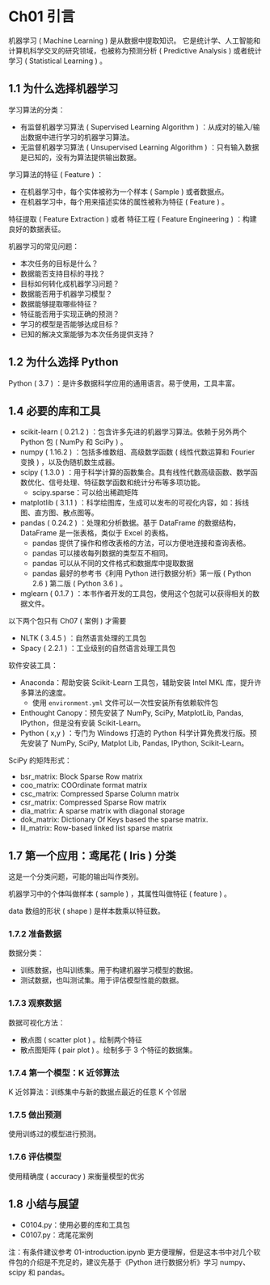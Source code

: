 # Ch01 引言

机器学习 ( Machine Learning ) 是从数据中提取知识。
它是统计学、人工智能和计算机科学交叉的研究领域，也被称为预测分析 ( Predictive Analysis ) 或者统计学习 ( Statistical Learning ) 。

## 1.1 为什么选择机器学习

学习算法的分类：

-   有监督机器学习算法 ( Supervised Learning Algorithm ) ：从成对的输入/输出数据中进行学习的机器学习算法。
-   无监督机器学习算法 ( Unsupervised Learning Algorithm ) ：只有输入数据是已知的，没有为算法提供输出数据。

学习算法的特征 ( Feature ) ：

-   在机器学习中，每个实体被称为一个样本 ( Sample ) 或者数据点。
-   在机器学习中，每个用来描述实体的属性被称为特征 ( Feature ) 。

特征提取 ( Feature Extraction ) 或者 特征工程 ( Feature Engineering ) ：构建良好的数据表征。

机器学习的常见问题：

-   本次任务的目标是什么？
-   数据能否支持目标的寻找？
-   目标如何转化成机器学习问题？
-   数据能否用于机器学习模型？
-   数据能够提取哪些特征？
-   特征能否用于实现正确的预测？
-   学习的模型是否能够达成目标？
-   已知的解决文案能够为本次任务提供支持？

## 1.2 为什么选择 Python

Python ( 3.7 ) ：是许多数据科学应用的通用语言。易于使用，工具丰富。

## 1.4 必要的库和工具

-   scikit-learn ( 0.21.2 ) ：包含许多先进的机器学习算法。依赖于另外两个 Python 包 ( NumPy 和 SciPy ) 。
-   numpy ( 1.16.2 ) ：包括多维数组、高级数学函数 ( 线性代数运算和 Fourier 变换 ) ，以及伪随机数生成器。
-   scipy ( 1.3.0 ) ：用于科学计算的函数集合。具有线性代数高级函数、数学函数优化、信号处理、特征数学函数和统计分布等多项功能。
    -   scipy.sparse：可以给出稀疏矩阵
-   matplotlib ( 3.1.1 ) ：科学绘图库，生成可以发布的可视化内容，如：拆线图、直方图、散点图等。
-   pandas ( 0.24.2 ) ：处理和分析数据。基于 DataFrame 的数据结构，DataFrame 是一张表格，类似于 Excel 的表格。
    -   pandas 提供了操作和修改表格的方法，可以方便地连接和查询表格。
    -   pandas 可以接收每列数据的类型互不相同。
    -   pandas 可以从不同的文件格式和数据库中提取数据
    -   pandas 最好的参考书《利用 Python 进行数据分析》第一版 ( Python 2.6 ) 第二版 ( Python 3.6 ) 。
-   mglearn ( 0.1.7 ) ：本书作者开发的工具包，使用这个包就可以获得相关的数据文件。

以下两个包只有 Ch07 ( 案例 ) 才需要

-   NLTK ( 3.4.5 ) ：自然语言处理的工具包
-   Spacy ( 2.2.1 ) ：工业级别的自然语言处理工具包

软件安装工具：

-   Anaconda：帮助安装 Scikit-Learn 工具包，辅助安装 Intel MKL 库，提升许多算法的速度。
    -   使用 `environment.yml` 文件可以一次性安装所有依赖软件包
-   Enthought Canopy：预先安装了 NumPy, SciPy, MatplotLib, Pandas, IPython，但是没有安装 Scikit-Learn。
-   Python ( x,y ) ：专门为 Windows 打造的 Python 科学计算免费发行版。预先安装了 NumPy, SciPy, Matplot Lib, Pandas, IPython, Scikit-Learn。

SciPy 的矩阵形式：

-   bsr_matrix: Block Sparse Row matrix
-   coo_matrix: COOrdinate format matrix
-   csc_matrix: Compressed Sparse Column matrix
-   csr_matrix: Compressed Sparse Row matrix
-   dia_matrix: A sparse matrix with diagonal storage
-   dok_matrix: Dictionary Of Keys based the sparse matrix.
-   lil_matrix: Row-based linked list sparse matrix

## 1.7 第一个应用：鸢尾花 ( Iris ) 分类

这是一个分类问题，可能的输出叫作类别。

机器学习中的个体叫做样本 ( sample ) ，其属性叫做特征 ( feature ) 。

data 数组的形状 ( shape ) 是样本数乘以特征数。

### 1.7.2 准备数据

数据分类：

-   训练数据，也叫训练集。用于构建机器学习模型的数据。
-   测试数据，也叫测试集。用于评估模型性能的数据。

### 1.7.3 观察数据

数据可视化方法：

-   散点图 ( scatter plot ) 。绘制两个特征
-   散点图矩阵 ( pair plot ) 。绘制多于 3 个特征的数据集。

### 1.7.4 第一个模型：K 近邻算法

K 近邻算法：训练集中与新的数据点最近的任意 K 个邻居

### 1.7.5 做出预测

使用训练过的模型进行预测。

### 1.7.6 评估模型

使用精确度 ( accuracy ) 来衡量模型的优劣

## 1.8 小结与展望

-   C0104.py：使用必要的库和工具包
-   C0107.py：鸢尾花案例

注：有条件建议参考 01-introduction.ipynb 更方便理解，但是这本书中对几个软件包的介绍是不充足的，建议先基于《Python 进行数据分析》学习 numpy、scipy 和 pandas。
